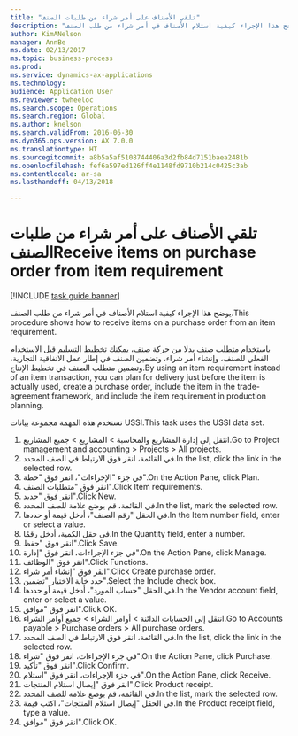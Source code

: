 ```yaml
--- 
title: "تلقي الأصناف على أمر شراء من طلبات الصنف"
description: "يوضح هذا الإجراء كيفية استلام الأصناف في أمر شراء من طلب الصنف."
author: KimANelson
manager: AnnBe
ms.date: 02/13/2017
ms.topic: business-process
ms.prod: 
ms.service: dynamics-ax-applications
ms.technology: 
audience: Application User
ms.reviewer: twheeloc
ms.search.scope: Operations
ms.search.region: Global
ms.author: knelson
ms.search.validFrom: 2016-06-30
ms.dyn365.ops.version: AX 7.0.0
ms.translationtype: HT
ms.sourcegitcommit: a8b5a5af5108744406a3d2fb84d7151baea2481b
ms.openlocfilehash: fef6a597ed126ff4e1148fd9710b214c0425c3ab
ms.contentlocale: ar-sa
ms.lasthandoff: 04/13/2018

---
```

# <a name="receive-items-on-purchase-order-from-item-requirement"></a><span data-ttu-id="dc3ad-103">تلقي الأصناف على أمر شراء من طلبات الصنف</span><span class="sxs-lookup"><span data-stu-id="dc3ad-103">Receive items on purchase order from item requirement</span></span>

[!INCLUDE [task guide banner](../../includes/task-guide-banner.md)]

<span data-ttu-id="dc3ad-104">يوضح هذا الإجراء كيفية استلام الأصناف في أمر شراء من طلب الصنف.</span><span class="sxs-lookup"><span data-stu-id="dc3ad-104">This procedure shows how to receive items on a purchase order from an item requirement.</span></span>

<span data-ttu-id="dc3ad-105">باستخدام متطلب صنف بدلا من حركة صنف، يمكنك تخطيط التسليم قبل الاستخدام الفعلي للصنف، وإنشاء أمر شراء، وتضمين الصنف في إطار عمل الاتفاقية التجارية، وتضمين متطلب الصنف في تخطيط الإنتاج.</span><span class="sxs-lookup"><span data-stu-id="dc3ad-105">By using an item requirement instead of an item transaction, you can plan for delivery just before the item is actually used, create a purchase order, include the item in the trade-agreement framework, and include the item requirement in production planning.</span></span> 

<span data-ttu-id="dc3ad-106">تستخدم هذه المهمة مجموعة بيانات USSI.</span><span class="sxs-lookup"><span data-stu-id="dc3ad-106">This task uses the USSI data set.</span></span>

1. <span data-ttu-id="dc3ad-107">انتقل إلى إدارة المشاريع والمحاسبة > المشاريع > جميع المشاريع.</span><span class="sxs-lookup"><span data-stu-id="dc3ad-107">Go to Project management and accounting > Projects > All projects.</span></span>
2. <span data-ttu-id="dc3ad-108">في القائمة، انقر فوق الارتباط في الصف المحدد.</span><span class="sxs-lookup"><span data-stu-id="dc3ad-108">In the list, click the link in the selected row.</span></span>
3. <span data-ttu-id="dc3ad-109">في جزء "الإجراءات"، انقر فوق "خطة".</span><span class="sxs-lookup"><span data-stu-id="dc3ad-109">On the Action Pane, click Plan.</span></span>
4. <span data-ttu-id="dc3ad-110">انقر فوق "متطلبات الصنف".</span><span class="sxs-lookup"><span data-stu-id="dc3ad-110">Click Item requirements.</span></span>
5. <span data-ttu-id="dc3ad-111">انقر فوق "جديد".</span><span class="sxs-lookup"><span data-stu-id="dc3ad-111">Click New.</span></span>
6. <span data-ttu-id="dc3ad-112">في القائمة، قم بوضع علامة للصف المحدد.</span><span class="sxs-lookup"><span data-stu-id="dc3ad-112">In the list, mark the selected row.</span></span>
7. <span data-ttu-id="dc3ad-113">في الحقل "رقم الصنف"، أدخل قيمة أو حددها.</span><span class="sxs-lookup"><span data-stu-id="dc3ad-113">In the Item number field, enter or select a value.</span></span>
8. <span data-ttu-id="dc3ad-114">في حقل الكمية، أدخل رقمًا.</span><span class="sxs-lookup"><span data-stu-id="dc3ad-114">In the Quantity field, enter a number.</span></span>
9. <span data-ttu-id="dc3ad-115">انقر فوق "حفظ".</span><span class="sxs-lookup"><span data-stu-id="dc3ad-115">Click Save.</span></span>
10. <span data-ttu-id="dc3ad-116">في جزء الإجراءات، انقر فوق "إدارة".</span><span class="sxs-lookup"><span data-stu-id="dc3ad-116">On the Action Pane, click Manage.</span></span>
11. <span data-ttu-id="dc3ad-117">انقر فوق "الوظائف".</span><span class="sxs-lookup"><span data-stu-id="dc3ad-117">Click Functions.</span></span>
12. <span data-ttu-id="dc3ad-118">انقر فوق "إنشاء أمر شراء".</span><span class="sxs-lookup"><span data-stu-id="dc3ad-118">Click Create purchase order.</span></span>
13. <span data-ttu-id="dc3ad-119">حدد خانة الاختيار "تضمين".</span><span class="sxs-lookup"><span data-stu-id="dc3ad-119">Select the Include check box.</span></span>
14. <span data-ttu-id="dc3ad-120">في الحقل "حساب المورد"، أدخل قيمة أو حددها.</span><span class="sxs-lookup"><span data-stu-id="dc3ad-120">In the Vendor account field, enter or select a value.</span></span>
15. <span data-ttu-id="dc3ad-121">انقر فوق "موافق".</span><span class="sxs-lookup"><span data-stu-id="dc3ad-121">Click OK.</span></span>
16. <span data-ttu-id="dc3ad-122">انتقل إلى الحسابات الدائنة > أوامر الشراء > جميع أوامر الشراء.</span><span class="sxs-lookup"><span data-stu-id="dc3ad-122">Go to Accounts payable > Purchase orders > All purchase orders.</span></span>
17. <span data-ttu-id="dc3ad-123">في القائمة، انقر فوق الارتباط في الصف المحدد.</span><span class="sxs-lookup"><span data-stu-id="dc3ad-123">In the list, click the link in the selected row.</span></span>
18. <span data-ttu-id="dc3ad-124">في جزء الإجراءات، انقر فوق "شراء".</span><span class="sxs-lookup"><span data-stu-id="dc3ad-124">On the Action Pane, click Purchase.</span></span>
19. <span data-ttu-id="dc3ad-125">انقر فوق "تأكيد".</span><span class="sxs-lookup"><span data-stu-id="dc3ad-125">Click Confirm.</span></span>
20. <span data-ttu-id="dc3ad-126">في جزء الإجراءات، انقر فوق "استلام".</span><span class="sxs-lookup"><span data-stu-id="dc3ad-126">On the Action Pane, click Receive.</span></span>
21. <span data-ttu-id="dc3ad-127">انقر فوق "إيصال استلام المنتجات".</span><span class="sxs-lookup"><span data-stu-id="dc3ad-127">Click Product receipt.</span></span>
22. <span data-ttu-id="dc3ad-128">في القائمة، قم بوضع علامة للصف المحدد.</span><span class="sxs-lookup"><span data-stu-id="dc3ad-128">In the list, mark the selected row.</span></span>
23. <span data-ttu-id="dc3ad-129">في الحقل "إيصال استلام المنتجات"، اكتب قيمة.</span><span class="sxs-lookup"><span data-stu-id="dc3ad-129">In the Product receipt field, type a value.</span></span>
24. <span data-ttu-id="dc3ad-130">انقر فوق "موافق".</span><span class="sxs-lookup"><span data-stu-id="dc3ad-130">Click OK.</span></span>



